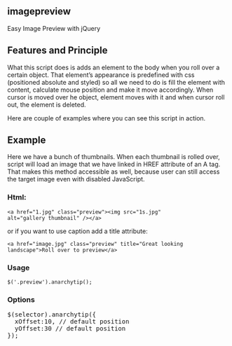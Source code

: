 ## imagepreview

Easy Image Preview with jQuery

## Features and Principle

What this script does is adds an element to the body when you roll over a certain object. That element’s appearance is predefined with css (positioned absolute and styled) so all we need to do is fill the element with content, calculate mouse position and make it move accordingly. When cursor is moved over he object, element moves with it and when cursor roll out, the element is deleted.

Here are couple of examples where you can see this script in action.

## Example

Here we have a bunch of thumbnails. When each thumbnail is rolled over, script will load an image that we have linked in HREF attribute of an A tag. That makes this method accessible as well, because user can still access the target image even with disabled JavaScript.

### Html:

<code>&lt;a href="1.jpg" class="preview"&gt;&lt;img src="1s.jpg" alt="gallery thumbnail" /&gt;&lt;/a&gt;</code>

or if you want to use caption add a title attribute:

<code>&lt;a href="image.jpg" class="preview" title="Great looking landscape"&gt;Roll over to preview&lt;/a&gt;</code>

### Usage

<code>$('.preview').anarchytip();</code>

### Options

<pre>$(selector).anarchytip({
  xOffset:10, // default position
  yOffset:30 // default position
});</pre>
